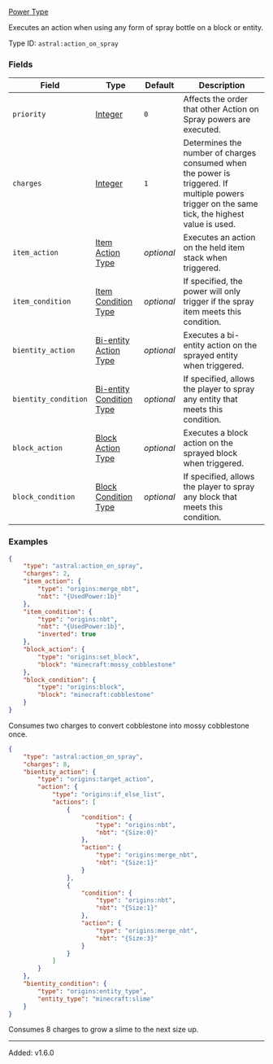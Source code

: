 [Power Type](https://origins.readthedocs.io/en/1.10.0/types/power_types/)

Executes an action when using any form of spray bottle on a block or entity.

Type ID: `astral:action_on_spray`

### Fields

| Field                | Type                                                                                                 | Default    | Description                                                                                                                                    |
| -------------------- | ---------------------------------------------------------------------------------------------------- | ---------- | ---------------------------------------------------------------------------------------------------------------------------------------------- |
| `priority`           | [Integer](https://origins.readthedocs.io/en/1.10.0/types/data_types/integer/)                        | `0`        | Affects the order that other Action on Spray powers are executed.                                                                              |
| `charges`            | [Integer](https://origins.readthedocs.io/en/1.10.0/types/data_types/integer/)                        | `1`        | Determines the number of charges consumed when the power is triggered. If multiple powers trigger on the same tick, the highest value is used. |
| `item_action`        | [Item Action Type]((https://origins.readthedocs.io/en/1.10.0/types/item_action_types/))              | *optional* | Executes an action on the held item stack when triggered.                                                                                      |
| `item_condition`     | [Item Condition Type](https://origins.readthedocs.io/en/1.10.0/types/item_condition_types/)          | *optional* | If specified, the power will only trigger if the spray item meets this condition.                                                              |
| `bientity_action`    | [Bi-entity Action Type](https://origins.readthedocs.io/en/1.10.0/types/bientity_action_types/)       | *optional* | Executes a bi-entity action on the sprayed entity when triggered.                                                                              |
| `bientity_condition` | [Bi-entity Condition Type](https://origins.readthedocs.io/en/1.10.0/types/bientity_condition_types/) | *optional* | If specified, allows the player to spray any entity that meets this condition.                                                                 |
| `block_action`       | [Block Action Type]((https://origins.readthedocs.io/en/1.10.0/types/block_action_types/))            | *optional* | Executes a block action on the sprayed block when triggered.                                                                                   |
| `block_condition`    | [Block Condition Type](https://origins.readthedocs.io/en/1.10.0/types/block_condition_types/)        | *optional* | If specified, allows the player to spray any block that meets this condition.                                                                  |

### Examples

```json
{
    "type": "astral:action_on_spray",
    "charges": 2,
    "item_action": {
        "type": "origins:merge_nbt",
        "nbt": "{UsedPower:1b}"
    },
    "item_condition": {
        "type": "origins:nbt",
        "nbt": "{UsedPower:1b}",
        "inverted": true
    },
    "block_action": {
        "type": "origins:set_block",
        "block": "minecraft:mossy_cobblestone"
    },
    "block_condition": {
        "type": "origins:block",
        "block": "minecraft:cobblestone"
    }
}
```

Consumes two charges to convert cobblestone into mossy cobblestone once.

```json
{
    "type": "astral:action_on_spray",
    "charges": 8,
    "bientity_action": {
        "type": "origins:target_action",
        "action": {
            "type": "origins:if_else_list",
            "actions": [
                {
                    "condition": {
                        "type": "origins:nbt",
                        "nbt": "{Size:0}"
                    },
                    "action": {
                        "type": "origins:merge_nbt",
                        "nbt": "{Size:1}"
                    }
                },
                {
                    "condition": {
                        "type": "origins:nbt",
                        "nbt": "{Size:1}"
                    },
                    "action": {
                        "type": "origins:merge_nbt",
                        "nbt": "{Size:3}"
                    }
                }
            ]
        }
    },
    "bientity_condition": {
        "type": "origins:entity_type",
        "entity_type": "minecraft:slime"
    }
}
```

Consumes 8 charges to grow a slime to the next size up.

---

Added: v1.6.0